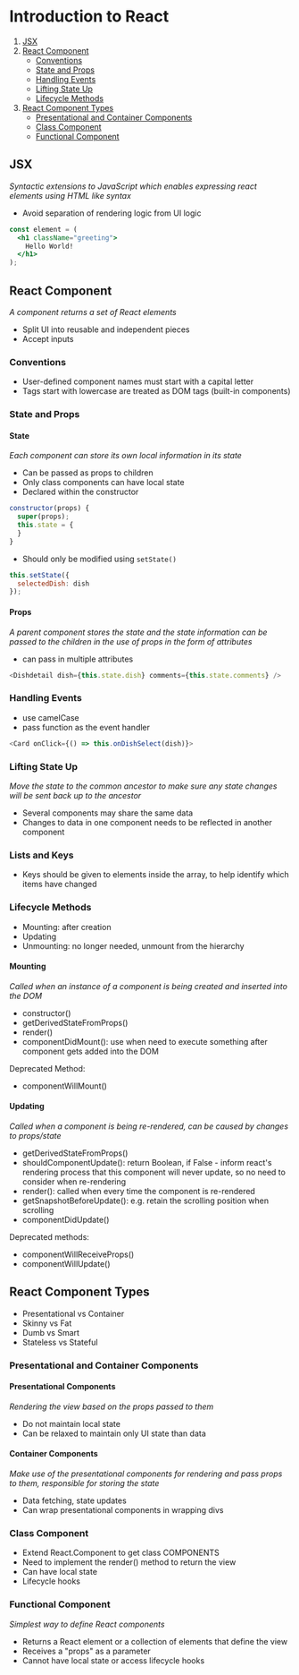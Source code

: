 # Introduction to React
1. [JSX](#jsx)
2. [React Component](#react-component)
    - [Conventions](#conventions)
    - [State and Props](#state-and-props)
    - [Handling Events](#handling-events)
    - [Lifting State Up](#lifting-state-up)
    - [Lifecycle Methods](#lifecycle-methods)
3. [React Component Types](#react-component-types)
    - [Presentational and Container Components](#presentational-and-container-components)
    - [Class Component](#class-component)
    - [Functional Component](#functional-component)


## JSX
_Syntactic extensions to JavaScript which enables expressing react elements using HTML like syntax_
- Avoid separation of rendering logic from UI logic

```jsx
const element = (
  <h1 className="greeting">
    Hello World!
  </h1>
);
```
## React Component
_A component returns a set of React elements_
- Split UI into reusable and independent pieces
- Accept inputs

### Conventions
- User-defined component names must start with a capital letter
- Tags start with lowercase are treated as DOM tags (built-in components)

### State and Props
#### State
_Each component can store its own local information in its state_
- Can be passed as props to children
- Only class components can have local state
- Declared within the constructor
```javascript
constructor(props) {
  super(props);
  this.state = {
  }
}
```
- Should only be modified using `setState()`
```javascript
this.setState({
  selectedDish: dish
});
```
#### Props
_A parent component stores the state and the state information can be passed to the children in the use of props in the form of attributes_
- can pass in multiple attributes
```javascript
<Dishdetail dish={this.state.dish} comments={this.state.comments} />
```
### Handling Events
- use camelCase
- pass function as the event handler
```javascript
<Card onClick={() => this.onDishSelect(dish)}>
```
### Lifting State Up
_Move the state to the common ancestor to make sure any state changes will be sent back up to the ancestor_
- Several components may share the same data
- Changes to data in one component needs to be reflected in another component

### Lists and Keys
- Keys should be given to elements inside the array, to help identify which items have changed

### Lifecycle Methods
- Mounting: after creation
- Updating
- Unmounting: no longer needed, unmount from the hierarchy

#### Mounting
_Called when an instance of a component is being created and inserted into the DOM_
- constructor()
- getDerivedStateFromProps()
- render()
- componentDidMount(): use when need to execute something after component gets added into the DOM

Deprecated Method:
- componentWillMount()

#### Updating
_Called when a component is being re-rendered, can be caused by changes to props/state_
- getDerivedStateFromProps()
- shouldComponentUpdate(): return Boolean, if False - inform react's rendering process that this component will never update, so no need to consider when re-rendering
- render(): called when every time the component is re-rendered
- getSnapshotBeforeUpdate(): e.g. retain the scrolling position when scrolling
- componentDidUpdate()

Deprecated methods:
- componentWillReceiveProps()
- componentWillUpdate()

## React Component Types
- Presentational vs Container
- Skinny vs Fat
- Dumb vs Smart
- Stateless vs Stateful

### Presentational and Container Components
#### Presentational Components
_Rendering the view based on the props passed to them_
- Do not maintain local state
- Can be relaxed to maintain only UI state than data

#### Container Components
_Make use of the presentational components for rendering and pass props to them, responsible for storing the state_
- Data fetching, state updates
- Can wrap presentational components in wrapping divs

### Class Component
- Extend React.Component to get class COMPONENTS
- Need to implement the render() method to return the view
- Can have local state
- Lifecycle hooks

### Functional Component
_Simplest way to define React components_
- Returns a React element or a collection of elements that define the view
- Receives a "props" as a parameter
- Cannot have local state or access lifecycle hooks






















